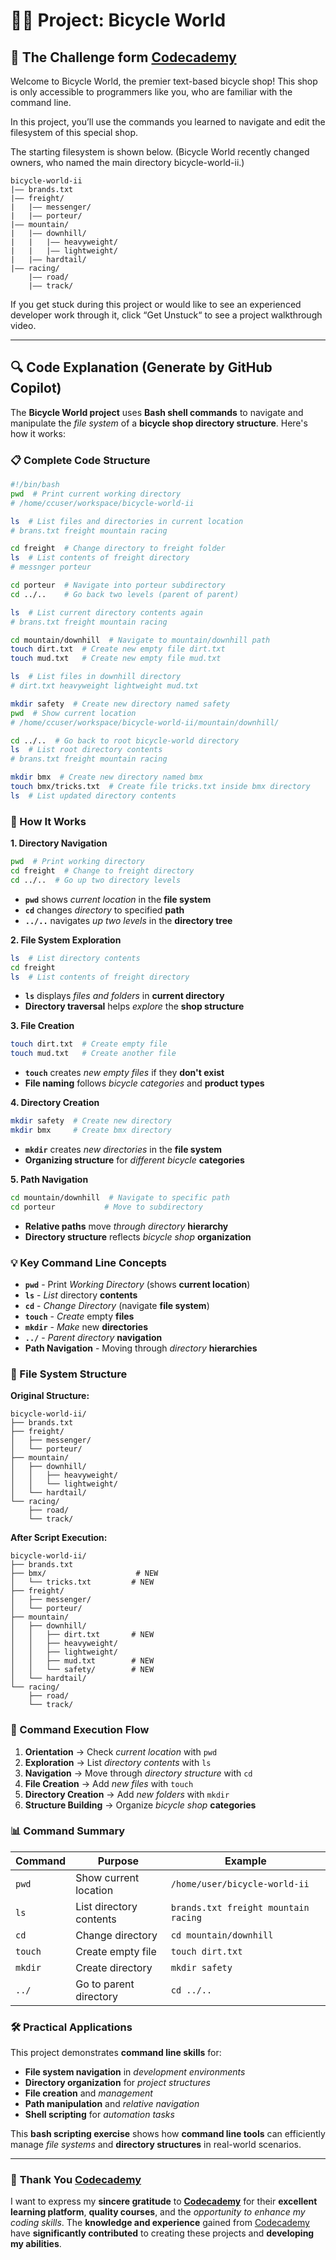 # 👨‍💻 Project: Bicycle World

## 🎯 The Challenge form [Codecademy](http://www.codecademy.com/)

Welcome to Bicycle World, the premier text-based bicycle shop! This shop is only accessible to programmers like you, who are familiar with the command line.

In this project, you’ll use the commands you learned to navigate and edit the filesystem of this special shop.

The starting filesystem is shown below. (Bicycle World recently changed owners, who named the main directory bicycle-world-ii.)

```
bicycle-world-ii
|—— brands.txt
|—— freight/
|   |—— messenger/
|   |—— porteur/
|—— mountain/
|   |—— downhill/
|   |   |—— heavyweight/
|   |   |—— lightweight/
|   |—— hardtail/
|—— racing/
    |—— road/
    |—— track/

```

If you get stuck during this project or would like to see an experienced developer work through it, click “Get Unstuck“ to see a project walkthrough video.

---

## 🔍 **Code Explanation (Generate by GitHub Copilot)**

The **Bicycle World project** uses **Bash shell commands** to navigate and manipulate the *file system* of a **bicycle shop directory structure**. Here's how it works:

### **📋 Complete Code Structure**

```bash
#!/bin/bash
pwd  # Print current working directory
# /home/ccuser/workspace/bicycle-world-ii

ls  # List files and directories in current location
# brans.txt freight mountain racing

cd freight  # Change directory to freight folder
ls  # List contents of freight directory
# messnger porteur

cd porteur  # Navigate into porteur subdirectory
cd ../..    # Go back two levels (parent of parent)

ls  # List current directory contents again
# brans.txt freight mountain racing

cd mountain/downhill  # Navigate to mountain/downhill path
touch dirt.txt  # Create new empty file dirt.txt
touch mud.txt   # Create new empty file mud.txt

ls  # List files in downhill directory
# dirt.txt heavyweight lightweight mud.txt

mkdir safety  # Create new directory named safety
pwd  # Show current location
# /home/ccuser/workspace/bicycle-world-ii/mountain/downhill/

cd ../..  # Go back to root bicycle-world directory
ls  # List root directory contents
# brans.txt freight mountain racing

mkdir bmx  # Create new directory named bmx
touch bmx/tricks.txt  # Create file tricks.txt inside bmx directory
ls  # List updated directory contents
```

### **🎯 How It Works**

**1. Directory Navigation**
```bash
pwd  # Print working directory
cd freight  # Change to freight directory
cd ../..  # Go up two directory levels
```
- **`pwd`** shows *current location* in the **file system**
- **`cd`** changes *directory* to specified **path**
- **`../..`** navigates *up two levels* in the **directory tree**

**2. File System Exploration**
```bash
ls  # List directory contents
cd freight
ls  # List contents of freight directory
```
- **`ls`** displays *files and folders* in **current directory**
- **Directory traversal** helps *explore* the **shop structure**

**3. File Creation**
```bash
touch dirt.txt  # Create empty file
touch mud.txt   # Create another file
```
- **`touch`** creates *new empty files* if they **don't exist**
- **File naming** follows *bicycle categories* and **product types**

**4. Directory Creation**
```bash
mkdir safety  # Create new directory
mkdir bmx     # Create bmx directory
```
- **`mkdir`** creates *new directories* in the **file system**
- **Organizing structure** for *different bicycle* **categories**

**5. Path Navigation**
```bash
cd mountain/downhill  # Navigate to specific path
cd porteur           # Move to subdirectory
```
- **Relative paths** move *through directory* **hierarchy**
- **Directory structure** reflects *bicycle shop* **organization**

### **💡 Key Command Line Concepts**

- **`pwd`** - Print *Working Directory* (shows **current location**)
- **`ls`** - *List* directory **contents**
- **`cd`** - *Change Directory* (navigate **file system**)
- **`touch`** - *Create* empty **files**
- **`mkdir`** - *Make* new **directories**
- **`../`** - *Parent directory* **navigation**
- **Path Navigation** - Moving through *directory* **hierarchies**

### **🚴 File System Structure**

**Original Structure:**
```
bicycle-world-ii/
├── brands.txt
├── freight/
│   ├── messenger/
│   └── porteur/
├── mountain/
│   ├── downhill/
│   │   ├── heavyweight/
│   │   └── lightweight/
│   └── hardtail/
└── racing/
    ├── road/
    └── track/
```

**After Script Execution:**
```
bicycle-world-ii/
├── brands.txt
├── bmx/                    # NEW
│   └── tricks.txt         # NEW
├── freight/
│   ├── messenger/
│   └── porteur/
├── mountain/
│   ├── downhill/
│   │   ├── dirt.txt       # NEW
│   │   ├── heavyweight/
│   │   ├── lightweight/
│   │   ├── mud.txt        # NEW
│   │   └── safety/        # NEW
│   └── hardtail/
└── racing/
    ├── road/
    └── track/
```

### **🔄 Command Execution Flow**

1. **Orientation** → Check *current location* with `pwd`
2. **Exploration** → List *directory contents* with `ls`
3. **Navigation** → Move through *directory structure* with `cd`
4. **File Creation** → Add *new files* with `touch`
5. **Directory Creation** → Add *new folders* with `mkdir`
6. **Structure Building** → Organize *bicycle shop* **categories**

### **📊 Command Summary**

| Command | Purpose | Example |
|---------|---------|---------|
| `pwd` | Show current location | `/home/user/bicycle-world-ii` |
| `ls` | List directory contents | `brands.txt freight mountain racing` |
| `cd` | Change directory | `cd mountain/downhill` |
| `touch` | Create empty file | `touch dirt.txt` |
| `mkdir` | Create directory | `mkdir safety` |
| `../` | Go to parent directory | `cd ../..` |

### **🛠️ Practical Applications**

This project demonstrates **command line skills** for:
- **File system navigation** in *development environments*
- **Directory organization** for *project structures*
- **File creation** and *management*
- **Path manipulation** and *relative navigation*
- **Shell scripting** for *automation tasks*

This **bash scripting exercise** shows how **command line tools** can efficiently manage *file systems* and **directory structures** in real-world scenarios.

---

### 🙏 **Thank You [Codecademy](https://www.codecademy.com/)**

I want to express my **sincere gratitude** to [**Codecademy**](https://www.codecademy.com/) for their **excellent learning platform**, **quality courses**, and the *opportunity to enhance my coding skills*. The **knowledge and experience** gained from [Codecademy](https://www.codecademy.com/) have **significantly contributed** to creating these projects and **developing my abilities**.